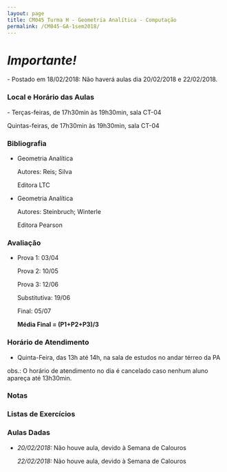 ```yaml
---
layout: page
title: CM045 Turma H - Geometria Analítica - Computação
permalink: /CM045-GA-1sem2018/
---
```

<h1><b><i>Importante!</i></b></h1>
- Postado em 18/02/2018: Não haverá aulas dia 20/02/2018 e 22/02/2018.

<h3>Local e Horário das Aulas</h3>
- Terças-feiras, de 17h30min às 19h30min, sala CT-04

  Quintas-feiras, de 17h30min às 19h30min, sala CT-04
  
<h3>Bibliografia</h3>

- Geometria Analítica
	
  Autores: Reis; Silva
  
  Editora LTC
  
- Geometria Analítica

  Autores: Steinbruch; Winterle

  Editora Pearson

<h3>Avaliação</h3>

- Prova 1: 03/04
  
  Prova 2: 10/05
  
  Prova 3: 12/06
  
  Substitutiva: 19/06
  
  Final: 05/07
  
  <b>Média Final = (P1+P2+P3)/3</b>

<h3>Horário de Atendimento</h3>

- Quinta-Feira, das 13h até 14h, na sala de estudos no andar térreo da PA

obs.: O horário de atendimento no dia é cancelado caso nenhum aluno apareça até 13h30min.

<h3>Notas</h3>


<h3>Listas de Exercícios</h3>






<h3>Aulas Dadas</h3>

- _20/02/2018:_ Não houve aula, devido à Semana de Calouros

  _22/02/2018:_ Não houve aula, devido à Semana de Calouros
  
  
